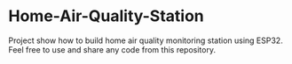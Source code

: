 # Home-Air-Quality-Station
Project show how to build home air quality monitoring station using ESP32. Feel free to use and share any code from this repository.
